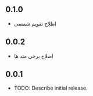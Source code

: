 ## 0.1.0
* اطلاح تقویم شمسی

## 0.0.2

* اصلاح برخی متد ها

## 0.0.1

* TODO: Describe initial release.
